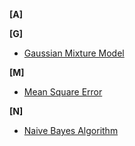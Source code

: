 **[A]**

**[G]**
  - [Gaussian Mixture Model](https://towardsdatascience.com/gaussian-mixture-models-explained-6986aaf5a95)

**[M]**
  - [Mean Square Error](https://bit.ly/3wSjYmj)

**[N]**
  - [Naive Bayes Algorithm](https://www.kdnuggets.com/2020/06/naive-bayes-algorithm-everything.html)
